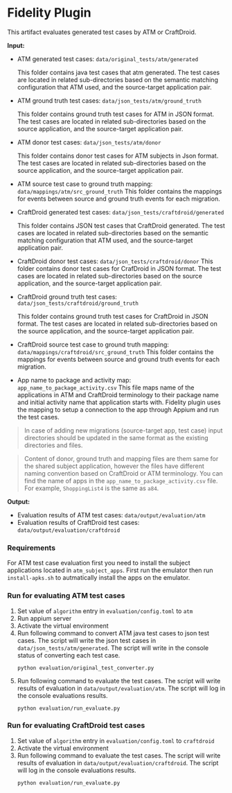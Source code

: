 # Fidelity Plugin

This artifact evaluates generated test cases by ATM or CraftDroid.

**Input:**

- ATM generated test cases: `data/original_tests/atm/generated`

  This folder contains java test cases that atm generated. The test cases are located in related sub-directories based
  on the semantic matching configuration that ATM used, and the source-target application pair.

- ATM ground truth test cases: `data/json_tests/atm/ground_truth`

  This folder contains ground truth test cases for ATM in JSON format. The test cases are located in related
  sub-directories based on the source application, and the source-target application pair.

- ATM donor test cases: `data/json_tests/atm/donor`

  This folder contains donor test cases for ATM subjects in Json format. The test cases are located in related
  sub-directories based on the source application, and the source-target application pair.

- ATM source test case to ground truth mapping: `data/mappings/atm/src_ground_truth`
  This folder contains the mappings for events between source and ground truth events for each migration.

- CraftDroid generated test cases: `data/json_tests/craftdroid/generated`

  This folder contains JSON test cases that CraftDroid generated. The test cases are located in related sub-directories
  based on the semantic matching configuration that ATM used, and the source-target application pair.

- CraftDroid donor test cases: `data/json_tests/craftdroid/donor`
  This folder contains donor test cases for CrafDroid in JSON format. The test cases are located in related
  sub-directories based on the source application, and the source-target application pair.

- CraftDroid ground truth test cases: `data/json_tests/craftdroid/ground_truth`

  This folder contains ground truth test cases for CraftDroid in JSON format. The test cases are located in related
  sub-directories based on the source application, and the source-target application pair.

- CraftDroid source test case to ground truth mapping: `data/mappings/craftdroid/src_ground_truth`
  This folder contains the mappings for events between source and ground truth events for each migration.

- App name to package and activity map: `app_name_to_package_activity.csv`
  This file maps name of the applications in ATM and CraftDroid terminology to their package name and initial activity
  name that application starts with. Fidelity plugin uses the mapping to setup a connection to the app through Appium
  and run the test cases.

> In case of adding new migrations (source-target app, test case) input directories should be updated in the same format
> as the existing directories and files.

> Content of donor, ground truth and mapping files are them same for the shared subject application, however the files
> have different naming convention based on CraftDroid or ATM terminology. You can find the name of apps in the
> `app_name_to_package_activity.csv` file. For example, `ShoppingList4` is the same as `a84`.

**Output:**

- Evaluation results of ATM test cases: `data/output/evaluation/atm`
- Evaluation results of CraftDroid test cases: `data/output/evaluation/craftdroid`

### Requirements

For ATM test case evaluation first you need to install the subject applications located in `atm_subject_apps`. First run
the emulator then run `install-apks.sh` to autmatically install the apps on the emulator.

### Run for evaluating ATM test cases

1. Set value of `algorithm` entry in `evaluation/config.toml` to `atm`
1. Run appium server
1. Activate the virtual environment
1. Run following command to convert ATM java test cases to json test cases. The script will write the json test cases 
   in `data/json_tests/atm/generated`. The script will write in the console status of converting each test case.
    ```shell
    python evaluation/original_test_converter.py
    ```
1. Run following command to evaluate the test cases. The script will write results of evaluation 
   in `data/output/evaluation/atm`. The script will log in the console evaluations results.
    ```shell
    python evaluation/run_evaluate.py
    ```

### Run for evaluating CraftDroid test cases

1. Set value of `algorithm` entry in `evaluation/config.toml` to `craftdroid`
1. Activate the virtual environment
1. Run following command to evaluate the test cases. The script will write results of evaluation
   in `data/output/evaluation/craftdroid`. The script will log in the console evaluations results.
    ```shell
    python evaluation/run_evaluate.py
    ```
